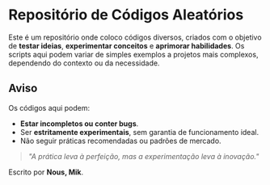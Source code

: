 # Repositório de Códigos Aleatórios

Este é um repositório onde coloco códigos diversos, criados com o objetivo de **testar ideias**, **experimentar conceitos** e **aprimorar habilidades**. Os scripts aqui podem variar de simples exemplos a projetos mais complexos, dependendo do contexto ou da necessidade.

## Aviso

Os códigos aqui podem:
- **Estar incompletos ou conter bugs**.
- Ser **estritamente experimentais**, sem garantia de funcionamento ideal.
- Não seguir práticas recomendadas ou padrões de mercado.

> *"A prática leva à perfeição, mas a experimentação leva à inovação."*

Escrito por **Nous, Mik**.
